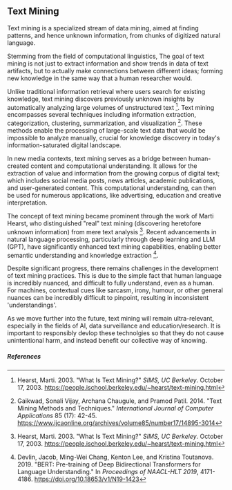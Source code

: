 ## Text Mining
Text mining is a specialized stream of data mining, aimed at finding patterns, and hence unknown information, from chunks of digitized natural language.

Stemming from the field of computational linguistics, The goal of text mining is not just to extract information and show trends in data of text artifacts, but to actually make connections between different ideas; forming new knowledge in the same way that a human researcher would.

Unlike traditional information retrieval where users search for existing knowledge, text mining discovers previously unknown insights by automatically analyzing large volumes of unstructured text [^hearst2003]. Text mining encompasses several techniques including information extraction, categorization, clustering, summarization, and visualization [^gaikwad2014]. These methods enable the processing of large-scale text data that would be impossible to analyze manually, crucial for knowledge discovery in today's information-saturated digital landscape.

In new media contexts, text mining serves as a bridge between human-created content and computational understanding. It allows for the extraction of value and information from the growing corpus of digital text; which includes social media posts, news articles, academic publications, and user-generated content. This computational understanding, can then be used for numerous applications, like advertising, education and creative interpretation.

The concept of text mining became prominent through the work of Marti Hearst, who distinguished "real" text mining (discovering heretofore unknown information) from mere text analysis [^hearst2003]. Recent advancements in natural language processing, particularly through deep learning and LLM (GPT), have significantly enhanced text mining capabilities, enabling better semantic understanding and knowledge extraction [^devlin2019].

Despite significant progress, there remains challenges in the development of text mining practices. This is due to the simple fact that human language is incredibly nuanced, and difficult to fully understand, even as a human. For machines, contextual cues like sarcasm, irony, humour, or other general nuances can be incredibly difficult to pinpoint, resulting in inconsistent 'understandings'.

As we move further into the future, text mining will remain ultra-relevant, especially in the fields of AI, data surveillance and education/research. It is important to responsibly devlop these technolgies so that they do not cause unintentional harm, and instead benefit our collective way of knowing.

##### References

[^gaikwad2014]: Gaikwad, Sonali Vijay, Archana Chaugule, and Pramod Patil. 2014. "Text Mining Methods and Techniques." *International Journal of Computer Applications* 85 (17): 42-45. https://www.ijcaonline.org/archives/volume85/number17/14895-3014

[^devlin2019]: Devlin, Jacob, Ming-Wei Chang, Kenton Lee, and Kristina Toutanova. 2019. "BERT: Pre-training of Deep Bidirectional Transformers for Language Understanding." In *Proceedings of NAACL-HLT 2019*, 4171-4186. https://doi.org/10.18653/v1/N19-1423

[^hearst2003]: Hearst, Marti. 2003. "What Is Text Mining?" *SIMS, UC Berkeley*. October 17, 2003. https://people.ischool.berkeley.edu/~hearst/text-mining.html
